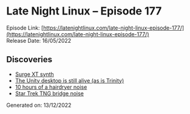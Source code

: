 # Late Night Linux – Episode 177
Episode Link: [https://latenightlinux.com/late-night-linux-episode-177/](https://latenightlinux.com/late-night-linux-episode-177/)  
Release Date: 16/05/2022
## Discoveries
* [Surge XT synth](https://surge-synthesizer.github.io/)
* [The Unity desktop is still alive (as is Trinity)](https://unity.ubuntuunity.org/blog/unity-7.6/)
* [10 hours of a hairdryer noise](https://www.youtube.com/watch?v=eJT8xuI_5PY)
* [Star Trek TNG bridge noise](https://ubuntuincident.wordpress.com/2012/01/06/playing-star-trek-background-noise-with-a-linux-command/)

Generated on: 13/12/2022
